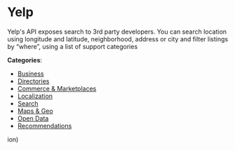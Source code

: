 # Yelp


Yelp's API exposes search to 3rd party developers. You can search location using longitude and latitude, neighborhood, address or city and filter listings by “where”, using a list of support categories



**Categories**:
- [Business](https://github.com/apis-list/apis-list#business)
- [Directories](https://github.com/apis-list/apis-list#directories)
- [Commerce & Marketplaces](https://github.com/apis-list/apis-list#commerce-and-marketplaces)
- [Localization](https://github.com/apis-list/apis-list#localization)
- [Search](https://github.com/apis-list/apis-list#search)
- [Maps & Geo](https://github.com/apis-list/apis-list#maps-and-geo)
- [Open Data](https://github.com/apis-list/apis-list#open-data)
- [Recommendations](https://github.com/apis-list/apis-list#recommendations)



ion)



